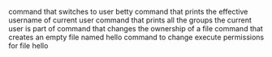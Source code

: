 command that switches to user betty
command that prints the effective username of current user
command that prints all the groups the current user is part of
command that changes the ownership of a file
command that creates an empty file named hello
command to change execute permissions for file hello
